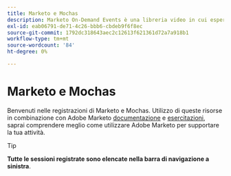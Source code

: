 ```yaml
---
title: Marketo e Mochas
description: Marketo On-Demand Events è una libreria video in cui esperti e colleghi hanno condiviso i loro pensieri e idee su come utilizzare al meglio Adobe Marketo.
exl-id: eab06791-de71-4c26-bbb6-cbdeb9f6f8ec
source-git-commit: 1792dc318643aec2c12613f621361d72a7a918b1
workflow-type: tm+mt
source-wordcount: '84'
ht-degree: 0%

---
```


# Marketo e Mochas

Benvenuti nelle registrazioni di Marketo e Mochas. Utilizzo di queste risorse in combinazione con Adobe Marketo [documentazione](https://experienceleague.adobe.com/docs/marketo-engage.html) e [esercitazioni](https://experienceleague.adobe.com/docs/marketo-learn/tutorials/overview.html), saprai comprendere meglio come utilizzare Adobe Marketo per supportare la tua attività.

>[!TIP]
>
>**Tutte le sessioni registrate sono elencate nella barra di navigazione a sinistra**.
